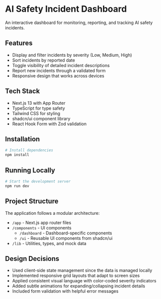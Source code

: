 # AI Safety Incident Dashboard

An interactive dashboard for monitoring, reporting, and tracking AI safety incidents.

## Features

- Display and filter incidents by severity (Low, Medium, High)
- Sort incidents by reported date
- Toggle visibility of detailed incident descriptions
- Report new incidents through a validated form
- Responsive design that works across devices

## Tech Stack

- Next.js 13 with App Router
- TypeScript for type safety
- Tailwind CSS for styling
- shadcn/ui component library
- React Hook Form with Zod validation

## Installation

```bash
# Install dependencies
npm install
```

## Running Locally

```bash
# Start the development server
npm run dev
```

## Project Structure

The application follows a modular architecture:

- `/app` - Next.js app router files
- `/components` - UI components
  - `/dashboard` - Dashboard-specific components
  - `/ui` - Reusable UI components from shadcn/ui
- `/lib` - Utilities, types, and mock data

## Design Decisions

- Used client-side state management since the data is managed locally
- Implemented responsive grid layouts that adapt to screen sizes
- Applied consistent visual language with color-coded severity indicators
- Added subtle animations for expanding/collapsing incident details
- Included form validation with helpful error messages